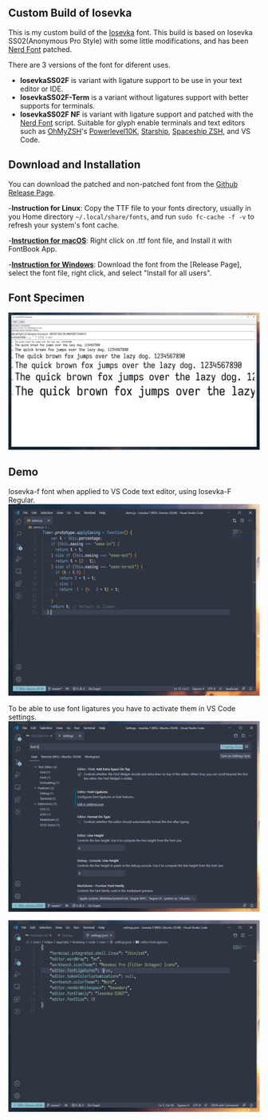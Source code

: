 ## Custom Build of Iosevka
This is my custom build of the [Iosevka](https://github.com/be5invis/Iosevka) font. This build is based on Iosevka SS02(Anonymous Pro Style) with some little modifications, and has been [Nerd Font](https://github.com/ryanoasis/nerd-fonts) patched.

There are 3 versions of the font for diferent uses.

- **IosevkaSS02F** is variant with ligature support to be use in your text editor or IDE.
- **IosevkaSS02F-Term** is a variant without ligatures support with better supports for terminals.
- **IosevkaSS02F NF** is variant with ligature support and patched with the [Nerd Font](https://github.com/ryanoasis/nerd-fonts) script. Suitable for glyph enable terminals and text editors such as [OhMyZSH](https://github.com/ohmyzsh/ohmyzsh)'s [Powerlevel10K](https://github.com/romkatv/powerlevel10k), [Starship](https://github.com/starship/starship), [Spaceship ZSH](https://github.com/denysdovhan/spaceship-prompt), and VS Code.


## Download and Installation
You can download the patched and non-patched font from the [Github Release Page](https://github.com/Damia12/IosevkaSS02F/releases/).

-**Instruction for Linux**: Copy the TTF file to your fonts directory, usually in you Home directory `~/.local/share/fonts`, and run `sudo fc-cache -f -v` to refresh your system's font cache.

-**[Instruction for macOS](https://support.apple.com/en-us/HT201749)**: Right click on .ttf font file, and Install it with FontBook App.

-**[Instruction for Windows](https://support.microsoft.com/en-us/help/314960/how-to-install-or-remove-a-font-in-windows#:~:text=Select%20Start%20%3E%20Settings%20%3E%20Personalization%20%3E%20Fonts%20%2C%20and%20then%20select,will%20download%20and%20install%20automatically.)**: Download the font from the [Release Page], select the font file, right click, and select "Install for all users".

## Font Specimen
![](https://raw.githubusercontent.com/Damia12/IosevkaSS02F/main/images/IosevkaSS02F.png)

## Demo
Iosevka-f font when applied to VS Code text editor, using Iosevka-F Regular.
![](https://github.com/Damia12/IosevkaSS02F/blob/main/images/Demo.png?raw=true)

To be able to use font ligatures you have to activate them in VS Code settings.
![](https://github.com/Damia12/IosevkaSS02F/blob/main/images/Settings.png?raw=true)

![](https://github.com/Damia12/IosevkaSS02F/blob/main/images/fontLigatures.png?raw=true)